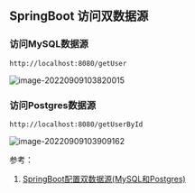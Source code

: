 ## SpringBoot 访问双数据源



### 访问MySQL数据源

```
http://localhost:8080/getUser
```



 ![image-20220909103820015](D:\04_GitHub\java-architect-util\images\image-20220909103820015.png)



### 访问Postgres数据源

```
http://localhost:8080/getUserById
```



 ![image-20220909103909162](D:\04_GitHub\java-architect-util\images\image-20220909103909162.png)



参考：

1. [SpringBoot配置双数据源(MySQL和Postgres)](https://blog.csdn.net/weixin_45952781/article/details/117913817)